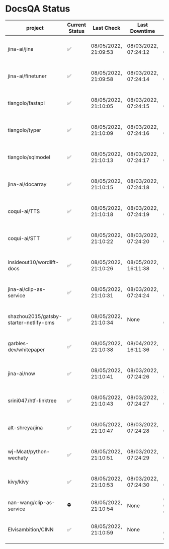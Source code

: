 # DocsQA Status

|               project                |Current Status|     Last Check     |   Last Downtime    |              % Uptime              |
|--------------------------------------|--------------|--------------------|--------------------|------------------------------------|
|jina-ai/jina                          |✅            |08/05/2022, 21:09:53|08/03/2022, 07:24:12|169.475 (since 07/29/2022, 16:38:18)|
|jina-ai/finetuner                     |✅            |08/05/2022, 21:09:58|08/03/2022, 07:24:14|169.485 (since 07/29/2022, 16:38:18)|
|tiangolo/fastapi                      |✅            |08/05/2022, 21:10:05|08/03/2022, 07:24:15|169.492 (since 07/29/2022, 16:38:18)|
|tiangolo/typer                        |✅            |08/05/2022, 21:10:09|08/03/2022, 07:24:16|169.487 (since 07/29/2022, 16:38:18)|
|tiangolo/sqlmodel                     |✅            |08/05/2022, 21:10:13|08/03/2022, 07:24:17|169.482 (since 07/29/2022, 16:38:18)|
|jina-ai/docarray                      |✅            |08/05/2022, 21:10:15|08/03/2022, 07:24:18|169.490 (since 07/29/2022, 16:38:18)|
|coqui-ai/TTS                          |✅            |08/05/2022, 21:10:18|08/03/2022, 07:24:19|169.479 (since 07/29/2022, 16:38:18)|
|coqui-ai/STT                          |✅            |08/05/2022, 21:10:22|08/03/2022, 07:24:20|169.481 (since 07/29/2022, 16:38:18)|
|insideout10/wordlift-docs             |✅            |08/05/2022, 21:10:26|08/05/2022, 16:11:38|147.115 (since 07/29/2022, 16:38:18)|
|jina-ai/clip-as-service               |✅            |08/05/2022, 21:10:31|08/03/2022, 07:24:24|169.491 (since 07/29/2022, 16:38:18)|
|shazhou2015/gatsby-starter-netlify-cms|✅            |08/05/2022, 21:10:34|None                |100.000 (since 08/03/2022, 10:30:18)|
|garbles-dev/whitepaper                |✅            |08/05/2022, 21:10:38|08/04/2022, 16:11:36|147.295 (since 07/29/2022, 16:38:18)|
|jina-ai/now                           |✅            |08/05/2022, 21:10:41|08/03/2022, 07:24:26|169.479 (since 07/29/2022, 16:38:18)|
|srini047/htf-linktree                 |✅            |08/05/2022, 21:10:43|08/03/2022, 07:24:27|217.364 (since 07/31/2022, 18:29:28)|
|alt-shreya/jina                       |✅            |08/05/2022, 21:10:47|08/03/2022, 07:24:28|169.476 (since 07/29/2022, 16:38:18)|
|wj-Mcat/python-wechaty                |✅            |08/05/2022, 21:10:51|08/03/2022, 07:24:29|169.467 (since 07/29/2022, 16:38:18)|
|kivy/kivy                             |✅            |08/05/2022, 21:10:53|08/03/2022, 07:24:30|169.469 (since 07/29/2022, 16:38:18)|
|nan-wang/clip-as-service              |⛔️           |08/05/2022, 21:10:54|None                |0.000 (since 08/04/2022, 05:17:56)  |
|Elvisambition/CINN                    |✅            |08/05/2022, 21:10:59|None                |100.000 (since 08/04/2022, 07:09:50)|
